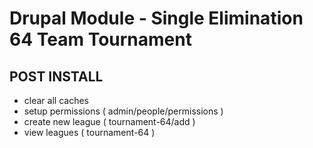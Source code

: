 Drupal Module - Single Elimination 64 Team Tournament
=====================================================

POST INSTALL
------------
- clear all caches
- setup permissions ( admin/people/permissions )
- create new league ( tournament-64/add )
- view leagues ( tournament-64 )
